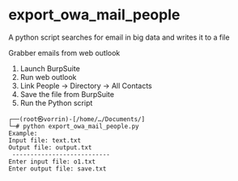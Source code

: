 # export_owa_mail_people
A python script searches for email in big data and writes it to a file

Grabber emails from web outlook

1. Launch BurpSuite
2. Run web outlook
3. Link People -> Directory -> All Contacts
4. Save the file from BurpSuite
5. Run the Python script

```
┌──(root㉿vorrin)-[/home/…/Documents/]
└─# python export_owa_mail_people.py 
Example: 
Input file: text.txt
Output file: output.txt
 ---------------------------
Enter input file: o1.txt
Enter output file: save.txt
```
